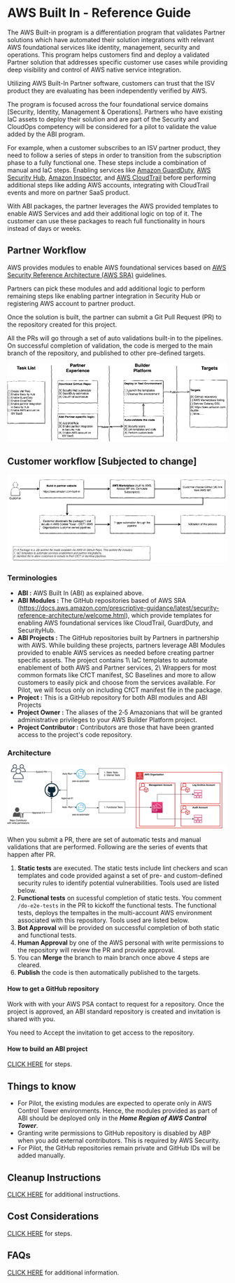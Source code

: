 # AWS Built In - Reference Guide

The AWS Built-in program is a differentiation program that validates Partner solutions which have automated their solution integrations with relevant AWS foundational services like identity, management, security and operations.  This program helps customers find and deploy a validated Partner solution that addresses specific customer use cases while providing deep visibility and control of AWS native service integration.

Utilizing AWS Built-In Partner software, customers can trust that the ISV product they are evaluating has been independently verified by AWS.

The program is focused across the four foundational service domains [Security, Identity, Management & Operations]. Partners who have existing IaC assets to deploy their solution and are part of the Security and CloudOps competency will be considered for a pilot to validate the value added by the ABI program. 

For example, when a customer subscribes to an ISV partner product, they need to follow a series of steps in order to transition from the subscription phase to a fully functional one. These steps include a combination of manual and IaC steps. Enabling services like [Amazon GuardDuty](https://aws.amazon.com/guardduty/), [AWS Security Hub](https://aws.amazon.com/security-hub/), [Amazon Inspector](https://aws.amazon.com/inspector/), and [AWS CloudTrail](https://aws.amazon.com/cloudtrail/) before performing additional steps like adding AWS accounts, integrating with CloudTrail events and more on partner SaaS product.

With ABI packages, the partner leverages the AWS provided templates to enable AWS Services and add their additional logic on top of it. The customer can use these packages to reach full functionality in hours instead of days or weeks.

## Partner Workflow

AWS provides modules to enable AWS foundational services based on [AWS Security Reference Architecture (AWS SRA)](https://docs.aws.amazon.com/prescriptive-guidance/latest/security-reference-architecture/welcome.html) guidelines. 

Partners can pick these modules and add additional logic to perform remaining steps like enabling partner integration in Security Hub or registering AWS account to partner product.

Once the solution is built, the partner can submit a Git Pull Request (PR) to the repository created for this project. 

All the PRs will go through a set of auto validations built-in to the pipelines. On successful completion of validation, the code is merged to the main branch of the repository, and published to other pre-defined targets.

![Partner Workflow](/images/partner_workflow.png)


## Customer workflow [Subjected to change]

![Customer Workflow](/images/customer_workflow.png)


### Terminologies

* **ABI :**   AWS Built In (ABI)  as explained above.
* **ABI Modules :** The GitHub repositories based of AWS SRA (https://docs.aws.amazon.com/prescriptive-guidance/latest/security-reference-architecture/welcome.html), which provide templates for enabling AWS foundational services like CloudTrail, GuardDuty, and SecurityHub.
* **ABI Projects :** The GitHub repositories built by Partners in partnership with AWS. While building these projects, partners leverage ABI Modules provided to enable AWS services as needed before creating partner specific assets. The project contains 1\ IaC templates to automate enablement of both AWS and Partner services, 2\ Wrappers for most common formats like CfCT manifest, SC Baselines and more to allow customers to easily pick and choose from the services available. For Pilot, we will focus only on including CfCT manifest file in the package.
* **Project :** This is a GitHub repository for both ABI modules and ABI Projects
* **Project Owner :** The aliases of the 2‑5 Amazonians that will be granted administrative privileges to your AWS Builder Platform project.
* **Project Contributor :** Contributors are those that have been granted access to the project's code repository.


### Architecture

![ABI Architecture](images/abi-architecture.png)

When you submit a PR, there are set of automatic tests and manual validations that are performed. Following are the series of events that happen after PR.
1. **Static tests** are executed. The static tests include lint checkers and scan templates and code provided against a set of pre- and custom-defined security rules to identify potential vulnerabilities. Tools used are listed below.
2. **Functional tests** on sucessful completion of static tests. You comment `/do-e2e-tests` in the PR to kickoff the functional tests. The functional tests, deploys the tempaltes in the multi-account AWS environment associated with this repository. Tools used are listed below.
3. **Bot Approval** will be provided on successful completion of both static and functional tests. 
4. **Human Approval** by one of the AWS personal with write permissions to the repository will review the PR and provide approval.
5. You can **Merge** the branch to main branch once above 4 steps are cleared.
6. **Publish** the code is then automatically published to the targets.


#### How to get a GitHub repository

Work with with your AWS PSA contact to request for a repository. Once the project is approved, an ABI standard repository is created and invitation is shared with you. 

You need to Accept the invitation to get access to the repository.

#### How to build an ABI project 

[CLICK HERE](docs/how-to-build-abi-project.md) for steps. 

## Things to know

* For Pilot, the existing modules are expected to operate only in AWS Control Tower environments. Hence, the modules provided as part of ABI should be deployed only in the ***Home Region of AWS Control Tower***.
* Granting write permissions to GitHub repository is disabled by ABP when you add external contributors. This is required by AWS Security.
* For Pilot, the GitHub repositories remain private and GitHub IDs will be added manually.

## Cleanup Instructions

[CLICK HERE](docs/cleanup-instructions.md) for additional instructions. 


## Cost Considerations

[CLICK HERE](docs/cost-considerations.md) for steps. 

## FAQs

 [CLICK HERE](docs/faqs.md) for additional information. 





